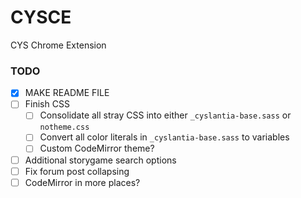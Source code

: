 # CYSCE
CYS Chrome Extension

### TODO
- [x] MAKE README FILE
- [ ] Finish CSS
    - [ ] Consolidate all stray CSS into either `_cyslantia-base.sass` or `notheme.css`
    - [ ] Convert all color literals in `_cyslantia-base.sass` to variables
    - [ ] Custom CodeMirror theme?
- [ ] Additional storygame search options
- [ ] Fix forum post collapsing
- [ ] CodeMirror in more places?
